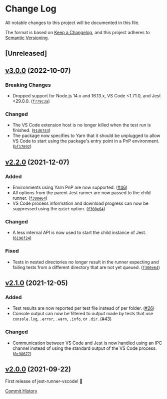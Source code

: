 # Change Log

All notable changes to this project will be documented in this file.

The format is based on [Keep a Changelog](https://keepachangelog.com/en/1.0.0/), and this project adheres to [Semantic Versioning](https://semver.org/spec/v2.0.0.html).

## [Unreleased]

## [v3.0.0](https://github.com/adalinesimonian/jest-runner-vscode/compare/v2.2.0...v3.0.0) (2022-10-07)

### Breaking Changes

- Dropped support for Node.js 14.x and 16.13.x, VS Code <1.71.0, and Jest <29.0.0. ([`f779c3a`](http://github.com/adalinesimonian/jest-runner-vscode/commit/f779c3a))

### Changed

- The VS Code extension host is no longer killed when the test run is finished. ([`91d6743`](http://github.com/adalinesimonian/jest-runner-vscode/commit/91d6743))
- The package now specifies to Yarn that it should be unplugged to allow VS Code to start using the package's entry point in a PnP environment. ([`bf17692`](http://github.com/adalinesimonian/jest-runner-vscode/commit/bf17692))

## [v2.2.0](https://github.com/adalinesimonian/jest-runner-vscode/compare/v2.1.0...v2.2.0) (2021-12-07)

### Added

- Environments using Yarn PnP are now supported. ([#46](https://github.com/adalinesimonian/jest-runner-vscode/pull/46))
- All options from the parent Jest runner are now passed to the child runner. ([`f300e64`](https://github.com/adalinesimonian/jest-runner-vscode/commit/f300e64))
- VS Code process information and download progress can now be suppressed using the `quiet` option. ([`f300e64`](https://github.com/adalinesimonian/jest-runner-vscode/commit/f300e64))

### Changed

- A less internal API is now used to start the child instance of Jest. ([`6196f24`](https://github.com/adalinesimonian/jest-runner-vscode/commit/6196f24))

### Fixed

- Tests in nested directories no longer result in the runner expecting and failing tests from a different directory that are not yet queued. ([`f300e64`](https://github.com/adalinesimonian/jest-runner-vscode/commit/f300e64))

## [v2.1.0](https://github.com/adalinesimonian/jest-runner-vscode/compare/v2.0.0...v2.1.0) (2021-12-05)

### Added

- Test results are now reported per test file instead of per folder. ([#26](https://github.com/adalinesimonian/jest-runner-vscode/issues/26))
- Console output can now be filtered to output made by tests that use `console.log`, `.error`, `.warn`, `.info`, or `.dir`. ([#43](https://github.com/adalinesimonian/jest-runner-vscode/pull/43))

### Changed

- Communication between VS Code and Jest is now handled using an IPC channel instead of using the standard output of the VS Code process. ([`0c98677`](https://github.com/adalinesimonian/jest-runner-vscode/commit/0c98677))

## [v2.0.0](https://github.com/adalinesimonian/jest-runner-vscode/tree/v2.0.0) (2021-09-22)

First release of jest-runner-vscode! 🎉

[Commit History](https://github.com/adalinesimonian/jest-runner-vscode/commits/v2.0.0)
